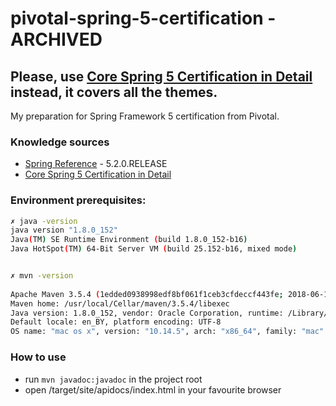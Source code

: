 # pivotal-spring-5-certification - ARCHIVED
## Please, use [Core Spring 5 Certification in Detail](https://leanpub.com/corespring5certificationindetail) instead, it covers all the themes.
My preparation for Spring Framework 5 certification from Pivotal.

### Knowledge sources
* [Spring Reference](https://docs.spring.io/spring/docs/5.2.0.RELEASE/spring-framework-reference/) - 5.2.0.RELEASE
* [Core Spring 5 Certification in Detail](https://leanpub.com/corespring5certificationindetail)

### Environment prerequisites:
``` bash 
✗ java -version
java version "1.8.0_152"
Java(TM) SE Runtime Environment (build 1.8.0_152-b16)
Java HotSpot(TM) 64-Bit Server VM (build 25.152-b16, mixed mode)


✗ mvn -version
 
Apache Maven 3.5.4 (1edded0938998edf8bf061f1ceb3cfdeccf443fe; 2018-06-17T21:33:14+03:00)
Maven home: /usr/local/Cellar/maven/3.5.4/libexec
Java version: 1.8.0_152, vendor: Oracle Corporation, runtime: /Library/Java/JavaVirtualMachines/jdk1.8.0_152.jdk/Contents/Home/jre
Default locale: en_BY, platform encoding: UTF-8
OS name: "mac os x", version: "10.14.5", arch: "x86_64", family: "mac"
```

### How to use

* run `mvn javadoc:javadoc` in the project root
* open /target/site/apidocs/index.html in your favourite browser